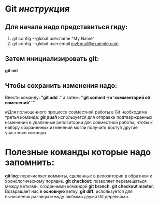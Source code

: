 # Git _инструкция_

## Для начала надо представиться гиду:
1. git config --global user.name "My Name"
2. git config --global user.email myEmail@example.com

## Затем инициализировать git:
**git init**

## Чтобы сохранить изменения надо:
Ввести команду: __"git add ."__
а затем: **"git commit -m 'комментарий об изменений' '"**

#Для полноценного процесса совместной работы в Git
необходима третья команда: **_git push_**
используется для отправки подтвержденных изменений 
в удаленные репозитории для совместной работы, 
чтобы к набору сохраненных изменений могли получить доступ 
другие участники команды.

# Полезные команды которые надо запомнить:
**git log**: перечисляет коммиты, сделанные в репозитории в обратном к хронологическому порядке.
**git checkout**: позволяет перемещаться между ветками, созданными командой **git branch**.
**git checkout master**: Возвращает нас в **основную** ветку.
__git diff__: используется для вычисления разницы между любыми двумя Git деревьями.
